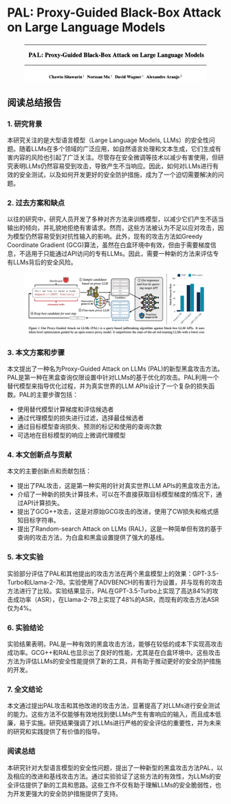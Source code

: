 # PAL: Proxy-Guided Black-Box Attack on Large Language Models

<figure><img src="../.gitbook/assets/image (11).png" alt=""><figcaption></figcaption></figure>

## 阅读总结报告

### 1. 研究背景

本研究关注的是大型语言模型（Large Language Models, LLMs）的安全性问题。随着LLMs在多个领域的广泛应用，如自然语言处理和文本生成，它们生成有害内容的风险也引起了广泛关注。尽管存在安全微调等技术以减少有害使用，但研究表明LLMs仍然容易受到攻击，导致产生不当响应。因此，如何对LLMs进行有效的安全测试，以及如何开发更好的安全防护措施，成为了一个迫切需要解决的问题。

### 2. 过去方案和缺点

以往的研究中，研究人员开发了多种对齐方法来训练模型，以减少它们产生不适当输出的倾向，并礼貌地拒绝有害请求。然而，这些方法被认为不足以应对攻击，因为模型仍然容易受到对抗性输入的影响。此外，现有的攻击方法如Greedy Coordinate Gradient (GCG)算法，虽然在白盒环境中有效，但由于需要梯度信息，不适用于只能通过API访问的专有LLMs。因此，需要一种新的方法来评估专有LLMs背后的安全风险。

<figure><img src="../.gitbook/assets/image (12).png" alt=""><figcaption></figcaption></figure>

### 3. 本文方案和步骤

本文提出了一种名为Proxy-Guided Attack on LLMs (PAL)的新型黑盒攻击方法。PAL是第一种在黑盒查询仅限设置中针对LLMs的基于优化的攻击。PAL利用一个替代模型来指导优化过程，并为真实世界的LLM APIs设计了一个复杂的损失函数。PAL的主要步骤包括：

* 使用替代模型计算梯度和评估候选者
* 通过代理模型的损失进行过滤，选择最佳候选者
* 通过目标模型查询损失、预测的标记和使用的查询次数
* 可选地在目标模型的响应上微调代理模型

### 4. 本文创新点与贡献

本文的主要创新点和贡献包括：

* 提出了PAL攻击，这是第一种实用的针对真实世界LLM APIs的黑盒攻击方法。
* 介绍了一种新的损失计算技术，可以在不直接获取目标模型梯度的情况下，通过API计算损失。
* 提出了GCG++攻击，这是对原始GCG攻击的改进，使用了CW损失和格式感知目标字符串。
* 提出了Random-search Attack on LLMs (RAL)，这是一种简单但有效的基于查询的攻击方法，为白盒和黑盒设置提供了强大的基线。

### 5. 本文实验

实验部分评估了PAL和其他提出的攻击方法在两个黑盒模型上的效果：GPT-3.5-Turbo和Llama-2-7B。实验使用了ADVBENCH的有害行为设置，并与现有的攻击方法进行了比较。实验结果显示，PAL在GPT-3.5-Turbo上实现了高达84%的攻击成功率（ASR），在Llama-2-7B上实现了48%的ASR，而现有的攻击方法ASR仅为4%。

### 6. 实验结论

实验结果表明，PAL是一种有效的黑盒攻击方法，能够在较低的成本下实现高攻击成功率。GCG++和RAL也显示出了良好的性能，尤其是在白盒环境中。这些攻击方法为评估LLMs的安全性能提供了新的工具，并有助于推动更好的安全防护措施的开发。

### 7. 全文结论

本文通过提出PAL攻击和其他改进的攻击方法，显著提高了对LLMs进行安全测试的能力。这些方法不仅能够有效地找到使LLMs产生有害响应的输入，而且成本低廉，易于实施。研究结果强调了对LLMs进行严格的安全评估的重要性，并为未来的研究和实践提供了有价值的指导。

### 阅读总结

本研究针对大型语言模型的安全性问题，提出了一种新型的黑盒攻击方法PAL，以及相应的改进和基线攻击方法。通过实验验证了这些方法的有效性，为LLMs的安全评估提供了新的工具和思路。这些工作不仅有助于理解LLMs的安全脆弱性，也为开发更强大的安全防护措施提供了支持。
